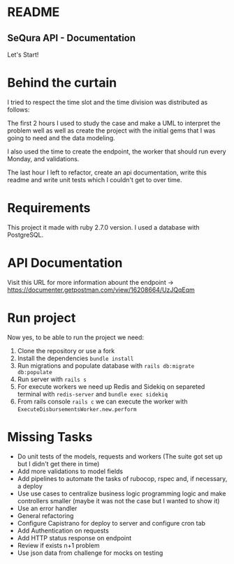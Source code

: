 # README

## SeQura API - Documentation

Let's Start!

# Behind the curtain
I tried to respect the time slot and the time division was distributed as follows:

The first 2 hours I used to study the case and make a UML to interpret the problem well as well as create the project with the initial gems that I was going to need and the data modeling.

I also used the time to create the endpoint, the worker that should run every Monday, and validations.

The last hour I left to refactor, create an api documentation, write this readme and write unit tests which I couldn't get to over time.

# Requirements
This project it made with ruby 2.7.0 version.
I used a database with PostgreSQL.

# API Documentation
Visit this URL for more information abount the endpoint -> https://documenter.getpostman.com/view/16208664/UzJQqEqm

# Run project
Now yes, to be able to run the project we need:

1) Clone the repository or use a fork
2) Install the dependencies `bundle install`
3) Run migrations and populate database with `rails db:migrate db:populate`
4) Run server with `rails s`
5) For execute workers we need up Redis and Sidekiq on separeted terminal with `redis-server` and `bundle exec sidekiq`
6) From rails console `rails c` we can execute the worker with `ExecuteDisbursementsWorker.new.perform`

# Missing Tasks
- Do unit tests of the models, requests and workers (The suite got set up but I didn't get there in time)
- Add more validations to model fields
- Add pipelines to automate the tasks of rubocop, rspec and, if necessary, a deploy
- Use use cases to centralize business logic programming logic and make controllers smaller (maybe it was not the case but I wanted to show it)
- Use an error handler
- General refactoring
- Configure Capistrano for deploy to server and configure cron tab
- Add Authentication on requests
- Add HTTP status response on endpoint
- Review if exists n+1 problem
- Use json data from challenge for mocks on testing
